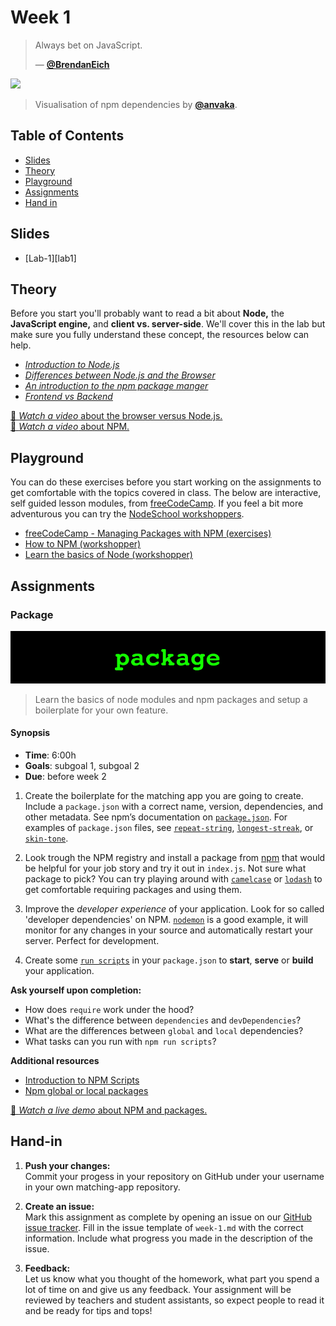 # Week 1 

> Always bet on JavaScript.
>
> — [**@BrendanEich**][quote-author]

[![][inspiration-cover]][inspiration-link]

> Visualisation of npm dependencies by [**@anvaka**][inspiration-author].

## Table of Contents

* [Slides](#slides)
* [Theory](#theory)
* [Playground](#playground)
* [Assignments](#assignments)
* [Hand in](#hand-in)

## Slides
* [Lab-1][lab1]

## Theory
Before you start you'll probably want to read a bit about **Node,** the **JavaScript engine,** and **client vs. server-side**. We'll cover this in the lab but make sure you fully understand these concept, the resources below can help.

* [_Introduction to Node.js_][intro-node]
* [_Differences between Node.js and the Browser_][node-browser]
* [_An introduction to the npm package manger_][node-npm]
* [_Frontend vs Backend_][fe-be]

[🎦 _Watch a video_ about the browser versus Node.js.][videonode]  
[🎦 _Watch a video_ about NPM.][videonpm]

## Playground
You can do these exercises before you start working on the assignments to get comfortable with the topics covered in class. The below are interactive, self guided lesson modules, from [freeCodeCamp](https://www.freecodecamp.org). If you feel a bit more adventurous you can try the [NodeSchool workshoppers](https://nodeschool.io).

* [freeCodeCamp - Managing Packages with NPM (exercises)](https://www.freecodecamp.org/learn)
* [How to NPM (workshopper)](https://github.com/workshopper/how-to-npm)
* [Learn the basics of Node (workshopper)](https://github.com/workshopper/learnyounode)


## Assignments

### Package
![Package Banner](assets/banners/package.jpg)
>Learn the basics of node modules and npm packages and setup a boilerplate for your own feature.


#### Synopsis

*  **Time**: 6:00h
*  **Goals**: subgoal 1, subgoal 2
*  **Due**: before week 2

1. Create the boilerplate for the matching app you are going to create. Include a `package.json` with a correct name, version, dependencies, and other metadata. See npm’s documentation on [`package.json`](https://docs.npmjs.com/files/package.json).
For examples of `package.json` files, see
[`repeat-string`](https://github.com/jonschlinkert/repeat-string/blob/master/package.json),
[`longest-streak`](https://github.com/wooorm/longest-streak/blob/master/package.json),
or [`skin-tone`](https://github.com/sindresorhus/skin-tone/blob/master/package.json).

2. Look trough the NPM registry and install a package from [npm][npmjs] that would be helpful for your job story and try it out in `index.js`. Not sure what package to pick? You can try playing around with [`camelcase`][camelcase] or [`lodash`][lodash] to get comfortable requiring packages and using them.

3. Improve the _developer experience_ of your application. Look for so called 'developer dependencies' on NPM. [`nodemon`](https://nodemon.io/) is a good example, it will monitor for any changes in your source and automatically restart your server. Perfect for development.

4. Create some [`run scripts`](https://docs.npmjs.com/misc/scripts) in your `package.json` to **start**, **serve** or **build** your application.

**Ask yourself upon completion:**
* How does  `require` work under the hood?
* What's the difference between `dependencies` and `devDependencies`?
* What are the differences between `global` and `local` dependencies?
* What tasks can you run with `npm run scripts`?

**Additional resources**
* [Introduction to NPM Scripts][intro-npm]
* [Npm global or local packages][global]

[🎦 _Watch a live demo_ about NPM and packages.][videopackage]  

## Hand-in

1. **Push your changes:**  
Commit your progess in your repository on GitHub under your username in your own matching-app repository.

2. **Create an issue:**  
Mark this assignment as complete by opening an issue on our [GitHub issue tracker][issues]. Fill in the issue template of `week-1.md` with the correct information. Include what progress you made in the description of the issue.

3. **Feedback:**  
Let us know what you thought of the homework, what part you spend a lot of time on and give us any feedback. Your assignment will be reviewed by teachers and student assistants, so expect people to read it and be ready for tips and tops!

[quote-author]: https://twitter.com/BrendanEich
[inspiration-cover]: assets/images/npmgraph.png
[inspiration-link]: http://npm.anvaka.com/#/view/2d/express
[inspiration-author]: https://github.com/anvaka

[intro-node]: https://nodejs.dev/introduction-to-nodejs
[node-browser]: https://nodejs.dev/differences-between-nodejs-and-the-browser
[node-npm]: https://nodejs.dev/learn/an-introduction-to-the-npm-package-manager

[npmjs]: https://www.npmjs.com/
[camelcase]: https://www.npmjs.com/package/camelcase
[lodash]: https://www.npmjs.com/package/lodash
[nodeschool]: https://nodeschool.io/
[intro-npm]: https://www.freecodecamp.org/news/introduction-to-npm-scripts-1dbb2ae01633/
[global]: https://nodejs.dev/npm-global-or-local-packages
[issues]: https://github.com/cmda-bt/be-course-20-21/issues/new/choose
[fe-be]: https://zellwk.com/blog/frontend-vs-backend/

[videonode]: https://www.youtube.com/watch?v=ZpiHUOM_Y-0
[videonpm]: https://www.youtube.com/watch?v=X8D5Ijpp824
[videopackage]: https://www.youtube.com/watch?v=shSB9BbK1gU
